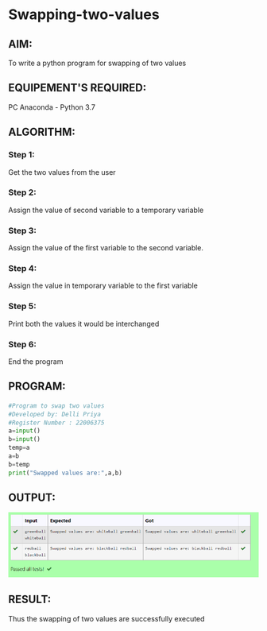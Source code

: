 # Swapping-two-values
## AIM:
To write a python program for swapping of two values
## EQUIPEMENT'S REQUIRED: 
PC
Anaconda - Python 3.7
## ALGORITHM: 
### Step 1:
Get the two values from the user
### Step 2: 
Assign the value of second variable to a temporary variable 
### Step 3: 
Assign the value of the first variable to the second variable.
### Step 4:  
Assign the value in temporary variable to the first variable
### Step 5: 
Print both the values it would be interchanged
### Step 6: 
End the program
## PROGRAM:
```python
#Program to swap two values
#Developed by: Delli Priya
#Register Number : 22006375
a=input()
b=input()
temp=a
a=b
b=temp
print("Swapped values are:",a,b)
```
## OUTPUT:
![output](swap.png)



## RESULT:
Thus the swapping of two values are successfully executed



